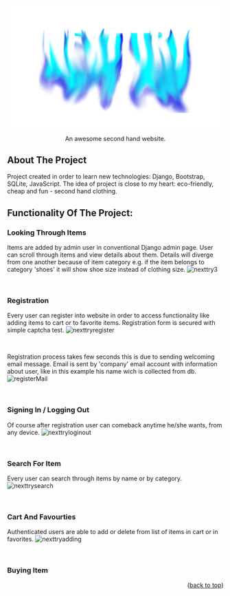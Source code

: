 <div id="top"></div>

<!-- PROJECT LOGO -->
<br />
<div align="center">
  <a href="https://github.com/KamilMicota42/NextTry">
    <img src="djangoProject/static/images/logo.png" alt="Logo">
  </a>

  <p align="center">
    An awesome second hand website.
    <br />
  </p>
</div>

<!-- ABOUT THE PROJECT -->
## About The Project

Project created in order to learn new technologies: Django, Bootstrap, SQLite, JavaScript. The idea of project is close to my heart: eco-friendly, cheap and fun - second hand clothing.

## Functionality Of The Project:

### Looking Through Items
Items are added by admin user in conventional Django admin page. User can scroll through items and view details about them.
Details will diverge from one another because of item category e.g. if the item belongs to category 'shoes' it will show shoe size instead of clothing size.
![nexttry3](https://user-images.githubusercontent.com/85360923/174443231-f282eef2-5f5f-4c79-bb8c-0fc1ae5c0c31.gif)

<br />


### Registration
Every user can register into website in order to access functionality like adding items to cart or to favorite items. Registration form is secured with simple captcha test.
![nexttryregister](https://user-images.githubusercontent.com/85360923/174443382-3fc11037-d7d9-4b34-90a1-67764c8b3f94.gif)

<br />

Registration process takes few seconds this is due to sending welcoming email message. Email is sent by 'company' email account with information about user, like in this example his name wich is collected from db.
![registerMail](https://user-images.githubusercontent.com/85360923/174443395-42f317a5-f677-49e7-8525-7a7e4c08ccb6.png)

<br />

### Signing In / Logging Out
Of course after registration user can comeback anytime he/she wants, from any device.
![nexttryloginout](https://user-images.githubusercontent.com/85360923/174444178-38ace7fe-a8e5-4064-8b63-bbbfcf2a3529.gif)

<br />

### Search For Item
Every user can search through items by name or by category.
![nexttrysearch](https://user-images.githubusercontent.com/85360923/174444531-f7a16863-84f3-4126-8095-5cddd946fbb6.gif)

<br />

### Cart And Favourties
Authenticated users are able to add or delete from list of items in cart or in favorites.
![nexttryadding](https://user-images.githubusercontent.com/85360923/174444760-e9daf1aa-813b-47b1-872a-98b6a69de559.gif)

<br />

### Buying Item


<p align="right">(<a href="#top">back to top</a>)</p>

